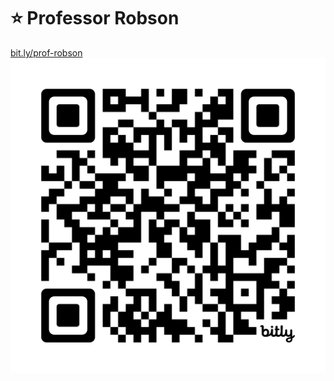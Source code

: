 # ⭐️ Professor Robson

<a href="https://bit.ly/prof-robson">
bit.ly/prof-robson
</a>


<br>

<a href="https://bit.ly/prof-robson">
<img src="Biblioteca/bit.ly_prof-robson.png"></img>
</a>
